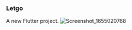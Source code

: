 ### Letgo
A new Flutter project.
![Screenshot_1655020768](https://user-images.githubusercontent.com/96935607/173223491-fd613a6d-8c7f-4b0a-ada5-c468071bd466.png)
